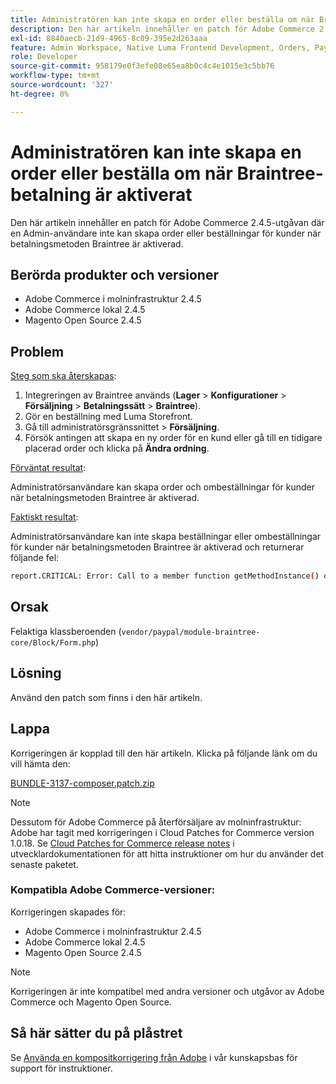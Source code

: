 ```yaml
---
title: Administratören kan inte skapa en order eller beställa om när Braintree-betalning är aktiverat
description: Den här artikeln innehåller en patch för Adobe Commerce 2.4.5-utgåvan där en Admin-användare inte kan skapa order eller beställningar för kunder när betalningsmetoden Braintree är aktiverad.
exl-id: 8840aecb-21d9-4965-8c09-395e2d263aaa
feature: Admin Workspace, Native Luma Frontend Development, Orders, Payments
role: Developer
source-git-commit: 958179e0f3efe08e65ea8b0c4c4e1015e3c5bb76
workflow-type: tm+mt
source-wordcount: '327'
ht-degree: 0%

---
```


# Administratören kan inte skapa en order eller beställa om när Braintree-betalning är aktiverat

Den här artikeln innehåller en patch för Adobe Commerce 2.4.5-utgåvan där en Admin-användare inte kan skapa order eller beställningar för kunder när betalningsmetoden Braintree är aktiverad.

## Berörda produkter och versioner

* Adobe Commerce i molninfrastruktur 2.4.5
* Adobe Commerce lokal 2.4.5
* Magento Open Source 2.4.5

## Problem

<u>Steg som ska återskapas</u>:

1. Integreringen av Braintree används (**Lager** > **Konfigurationer** > **Försäljning** > **Betalningssätt** > **Braintree**).
1. Gör en beställning med Luma Storefront.
1. Gå till administratörsgränssnittet > **Försäljning**.
1. Försök antingen att skapa en ny order för en kund eller gå till en tidigare placerad order och klicka på **Ändra ordning**.

<u>Förväntat resultat</u>:

Administratörsanvändare kan skapa order och ombeställningar för kunder när betalningsmetoden Braintree är aktiverad.

<u>Faktiskt resultat</u>:

Administratörsanvändare kan inte skapa beställningar eller ombeställningar för kunder när betalningsmetoden Braintree är aktiverad och returnerar följande fel:

```bash
report.CRITICAL: Error: Call to a member function getMethodInstance() on null in /app/vendor/paypal/module-braintree-core/Block/Form.php:174
```

## Orsak

Felaktiga klassberoenden (`vendor/paypal/module-braintree-core/Block/Form.php`)

## Lösning

Använd den patch som finns i den här artikeln.

## Lappa

Korrigeringen är kopplad till den här artikeln. Klicka på följande länk om du vill hämta den:

[BUNDLE-3137-composer.patch.zip](assets/BUNDLE-3137-composer.patch.zip)

>[!NOTE]
>
>Dessutom för Adobe Commerce på återförsäljare av molninfrastruktur: Adobe har tagit med korrigeringen i Cloud Patches for Commerce version 1.0.18. Se [Cloud Patches for Commerce release notes](https://devdocs.magento.com/cloud/release-notes/mcp-release-notes.html) i utvecklardokumentationen för att hitta instruktioner om hur du använder det senaste paketet.

### Kompatibla Adobe Commerce-versioner:

Korrigeringen skapades för:

* Adobe Commerce i molninfrastruktur 2.4.5
* Adobe Commerce lokal 2.4.5
* Magento Open Source 2.4.5

>[!NOTE]
>
>Korrigeringen är inte kompatibel med andra versioner och utgåvor av Adobe Commerce och Magento Open Source.

## Så här sätter du på plåstret

Se [Använda en kompositkorrigering från Adobe](/help/how-to/general/how-to-apply-a-composer-patch-provided-by-magento.md) i vår kunskapsbas för support för instruktioner.
